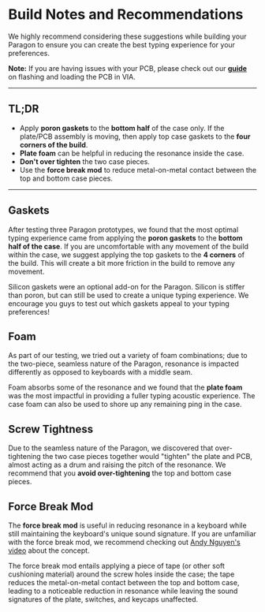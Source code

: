 # Build Notes and Recommendations

We highly recommend considering these suggestions while building your Paragon to ensure you can create the best typing experience for your preferences.

**Note:** If you are having issues with your PCB, please check out our [**guide**](/docs/Downloads/Paragon/PCBs/via_pcb_configuration) on flashing and loading the PCB in VIA.

---

## TL;DR

- Apply **poron gaskets** to the **bottom half** of the case only. If the plate/PCB assembly is moving, then apply top case gaskets to the **four corners of the build**.
- **Plate foam** can be helpful in reducing the resonance inside the case.
- **Don't over tighten** the two case pieces.
- Use the **force break mod** to reduce metal-on-metal contact between the top and bottom case pieces.
---

## Gaskets

After testing three Paragon prototypes, we found that the most optimal typing experience came from applying the **poron gaskets** to the **bottom half of the case**. If you are uncomfortable with any movement of the build within the case, we suggest applying the top gaskets to the **4 corners** of the build. This will create a bit more friction in the build to remove any movement.

Silicon gaskets were an optional add-on for the Paragon. Silicon is stiffer than poron, but can still be used to create a unique typing experience. We encourage you guys to test out which gaskets appeal to your typing preferences!

## Foam

As part of our testing, we tried out a variety of foam combinations; due to the two-piece, seamless nature of the Paragon, resonance is impacted differently as opposed to keyboards with a middle seam.

Foam absorbs some of the resonance and we found that the **plate foam** was the most impactful in providing a fuller typing acoustic experience. The case foam can also be used to shore up any remaining ping in the case.

## Screw Tightness

Due to the seamless nature of the Paragon, we discovered that over-tightening the two case pieces together would "tighten" the plate and PCB, almost acting as a drum and raising the pitch of the resonance. We recommend that you **avoid over-tightening** the top and bottom case pieces.

## Force Break Mod

The **force break mod** is useful in reducing resonance in a keyboard while still maintaining the keyboard's unique sound signature. If you are unfamiliar with the force break mod, we recommend checking out [Andy Nguyen's video](https://www.youtube.com/watch?v=7kmy01pFuyI) about the concept.

The force break mod entails applying a piece of tape (or other soft cushioning material) around the screw holes inside the case; the tape reduces the metal-on-metal contact between the top and bottom case, leading to a noticeable reduction in resonance while leaving the sound signatures of the plate, switches, and keycaps unaffected.
